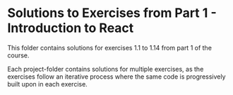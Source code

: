 # Solutions to Exercises from Part 1 - Introduction to React

This folder contains solutions for exercises 1.1 to 1.14 from part 1 of the course.

Each project-folder contains solutions for multiple exercises, as the exercises follow an iterative process where the same code is progressively built upon in each exercise.
